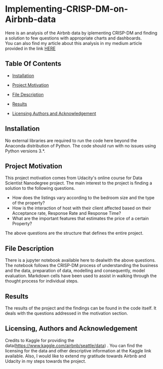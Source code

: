 # Implementing-CRISP-DM-on-Airbnb-data

Here is an analysis of the Airbnb data by iplementing CRISP-DM and finding a solution to few questions with appropriate charts and dashboards.       
You can also find my article about this analysis in my medium article provided in the link [HERE](https://medium.com/@xpressprat/data-science-approach-to-visualize-and-provide-insights-to-airbnb-data-3a6ca3acc54d)


## Table Of Contents  
* [Installation](#installation)  
<a name="installation"/>

* [Project Motivation](#project-motivation)  
<a name="project-motivation"/>

* [File Description](#file-description)  
<a name="file-description"/>

* [Results](#results)  
<a name="results"/>

* [Licensing,Authors and Acknowledgement](#licensing)  
<a name="licensing"/>

## Installation
No external libraries are required to run the code here beyond the Anaconda distribution of Python. The code should run with no issues using Python versions 3.*. 

## Project Motivation
This project motivation comes from Udacity's online course for Data Scientist Nanodegree project. 
The main interest to the project is finding a solution to the following questions.

* How does the listings  vary according to the bedroom size and the type of the property? 
* How is the interaction of host with their client affected based on their Acceptance rate, Response Rate and Response Time?
* What are the important features that estimates the price of a certain Property?

The above questions are the structure that defines the entire project.

## File Description
There is a jupyter notebook available here to dealwith the above questions. The notebook follows the CRISP-DM process of understanding the business and the data, preparation of data, modelling and consequently, model evaluation. Markdown cells have been used to assist in walking through the thought process for individual steps.

## Results
The results of the project and the findings can be found in the code itself. It deals with the questions addressed in the motivation section.

## Licensing, Authors and Acknowledgement
Credits to Kaggle for providing the data(https://www.kaggle.com/airbnb/seattle/data) . You can find the licensing for the data and other descriptive information at the Kaggle link available. Also, I would like to extend my gratitude towards Airbnb and Udacity in my steps towards the project.
